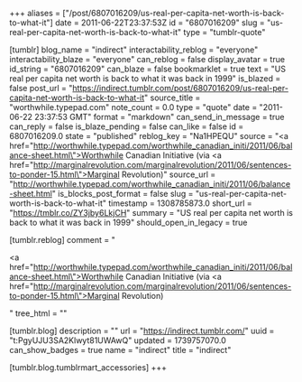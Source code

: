 +++
aliases = ["/post/6807016209/us-real-per-capita-net-worth-is-back-to-what-it"]
date = 2011-06-22T23:37:53Z
id = "6807016209"
slug = "us-real-per-capita-net-worth-is-back-to-what-it"
type = "tumblr-quote"

[tumblr]
blog_name = "indirect"
interactability_reblog = "everyone"
interactability_blaze = "everyone"
can_reblog = false
display_avatar = true
id_string = "6807016209"
can_blaze = false
bookmarklet = true
text = "US real per capita net worth is back to what it was back in 1999"
is_blazed = false
post_url = "https://indirect.tumblr.com/post/6807016209/us-real-per-capita-net-worth-is-back-to-what-it"
source_title = "worthwhile.typepad.com"
note_count = 0.0
type = "quote"
date = "2011-06-22 23:37:53 GMT"
format = "markdown"
can_send_in_message = true
can_reply = false
is_blaze_pending = false
can_like = false
id = 6807016209.0
state = "published"
reblog_key = "Na1HPEQU"
source = "<a href=\"http://worthwhile.typepad.com/worthwhile_canadian_initi/2011/06/balance-sheet.html\">Worthwhile Canadian Initiative</a> (via <a href=\"http://marginalrevolution.com/marginalrevolution/2011/06/sentences-to-ponder-15.html\">Marginal Revolution</a>)"
source_url = "http://worthwhile.typepad.com/worthwhile_canadian_initi/2011/06/balance-sheet.html"
is_blocks_post_format = false
slug = "us-real-per-capita-net-worth-is-back-to-what-it"
timestamp = 1308785873.0
short_url = "https://tmblr.co/ZY3jby6LkjCH"
summary = "US real per capita net worth is back to what it was back in 1999"
should_open_in_legacy = true

[tumblr.reblog]
comment = "<p><a href=\"http://worthwhile.typepad.com/worthwhile_canadian_initi/2011/06/balance-sheet.html\">Worthwhile Canadian Initiative</a> (via <a href=\"http://marginalrevolution.com/marginalrevolution/2011/06/sentences-to-ponder-15.html\">Marginal Revolution</a>)</p>"
tree_html = ""

[tumblr.blog]
description = ""
url = "https://indirect.tumblr.com/"
uuid = "t:PgyUJU3SA2Klwyt81UWAwQ"
updated = 1739757070.0
can_show_badges = true
name = "indirect"
title = "indirect"

[tumblr.blog.tumblrmart_accessories]
+++
